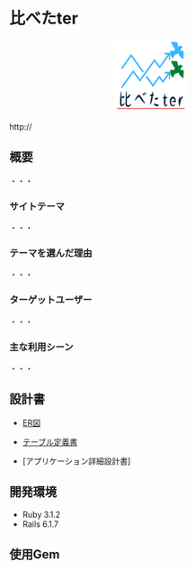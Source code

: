 # 比べたter

<p align="center"><img src="https://github.com/yuken02/kurabeta_ter/blob/main/app/assets/images/logo1_n.png" alt="nagano_cake" title="nagano_cake_log" width="130" height="130" /></p>
http://

## 概要

・・・

### サイトテーマ

・・・

### テーマを選んだ理由

・・・

### ターゲットユーザー

・・・

### 主な利用シーン

・・・

## 設計書

- [ER図](https://drive.google.com/file/d/1vDF741NdXaLlOICz6yhSN1G-railSnjG/view?usp=sharing)

- [テーブル定義書](https://docs.google.com/spreadsheets/d/1yvR63KCclyYzLdNhUEQmP9UUwgswFPdBCkB2yiCLNEs/edit?usp=sharing)

- [アプリケーション詳細設計書]

## 開発環境

- Ruby 3.1.2
- Rails 6.1.7

## 使用Gem
